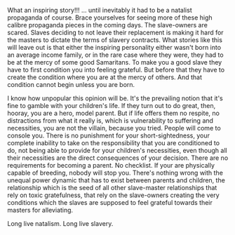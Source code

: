 What an inspiring story!!! ... until inevitably it had to be a natalist propaganda of course. Brace yourselves for seeing more of these high calibre propaganda pieces in the coming days. The slave-owners are scared. Slaves deciding to not leave their replacement is making it hard for the masters to dictate the terms of slavery contracts. What stories like this will leave out is that either the inspiring personality either wasn't born into an average income family, or in the rare case where they were, they had to be at the mercy of some good Samaritans. To make you a good slave they have to first condition you into feeling grateful. But before that they have to create the condition where you are at the mercy of others. And that condition cannot begin unless you are born. 

I know how unpopular this opinion will be. It's the prevailing notion that it's fine to gamble with your children's life. If they turn out to do great, then, hooray, you are a hero, model parent. But if life offers them no respite, no distractions from what it really is, which is vulnerability to suffering and necessities, you are not the villain, because you tried. People will come to console you. There is no punishment for your short-sightedness, your complete inability to take on the responsibility that you are conditioned to do, not being able to provide for your children's necessities, even though all their necessities are the direct consequences of your decision. There are no requirements for becoming a parent. No checklist. If your are physically capable of breeding, nobody will stop you. There's nothing wrong with the unequal power dynamic that has to exist between parents and children, the relationship which is the seed of all other slave-master relationships that rely on toxic gratefulness, that rely on the slave-owners creating the very conditions which the slaves are supposed to feel grateful towards their masters for alleviating. 

Long live natalism. Long live slavery.